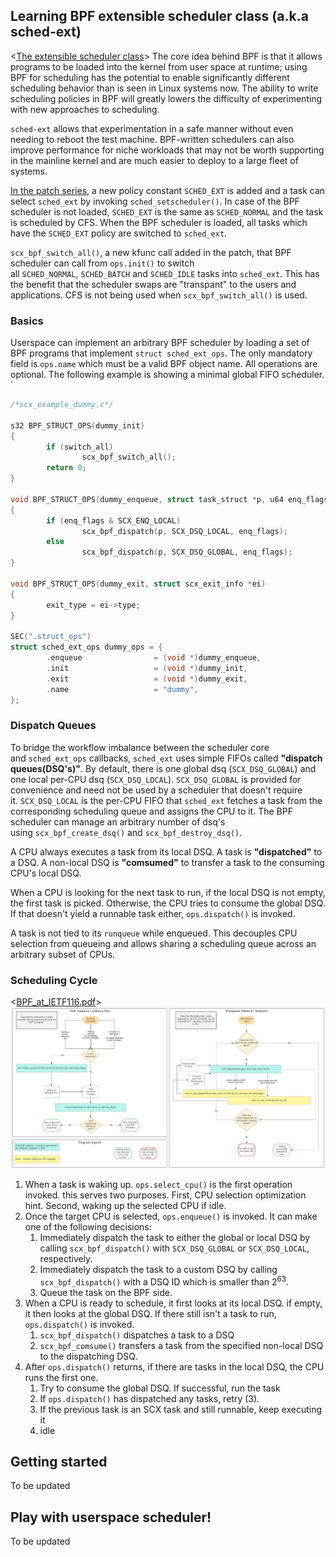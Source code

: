 Learning BPF extensible scheduler class (a.k.a sched-ext)
---

<[The extensible scheduler class](https://lwn.net/Articles/922405/)>
The core idea behind BPF is that it allows programs to be loaded into the kernel from user space at runtime; using BPF for scheduling has the potential to enable significantly different scheduling behavior than is seen in Linux systems now. The ability to write scheduling policies in BPF will greatly lowers the difficulty of experimenting with new approaches to scheduling.

`sched-ext` allows that experimentation in a safe manner without even needing to reboot the test machine. BPF-written schedulers can also improve performance for niche workloads that may not be worth supporting in the mainline kernel and are much easier to deploy to a large fleet of systems.

[In the patch series](https://lore.kernel.org/all/20221130082313.3241517-1-tj@kernel.org/T/#u), a new policy constant `SCHED_EXT` is added and a task can select `sched_ext` by invoking `sched_setscheduler()`. In case of the BPF scheduler is not loaded, `SCHED_EXT` is the same as `SCHED_NORMAL` and the task is scheduled by CFS. When the BPF scheduler is loaded, all tasks which have the `SCHED_EXT` policy are switched to `sched_ext`.

`scx_bpf_switch_all()`, a new kfunc call added in the patch, that BPF scheduler can call from `ops.init()` to switch all `SCHED_NORMAL`, `SCHED_BATCH` and `SCHED_IDLE` tasks into `sched_ext`. This has the benefit that the scheduler swaps are "transpant" to the users and applications. CFS is not being used when `scx_bpf_switch_all()` is used.

### Basics
Userspace can implement an arbitrary BPF scheduler by loading a set of BPF programs that implement `struct sched_ext_ops`. The only mandatory field is `ops.name` which must be a valid BPF object name. All operations are optional. The following example is showing a minimal global FIFO scheduler.
`
```C
/*scx_example_dummy.c*/

s32 BPF_STRUCT_OPS(dummy_init)
{
        if (switch_all)
                scx_bpf_switch_all();
        return 0;
}

void BPF_STRUCT_OPS(dummy_enqueue, struct task_struct *p, u64 enq_flags)
{
        if (enq_flags & SCX_ENQ_LOCAL)
                scx_bpf_dispatch(p, SCX_DSQ_LOCAL, enq_flags);
        else
                scx_bpf_dispatch(p, SCX_DSQ_GLOBAL, enq_flags);
}

void BPF_STRUCT_OPS(dummy_exit, struct scx_exit_info *ei)
{
        exit_type = ei->type;
}

SEC(".struct_ops")
struct sched_ext_ops dummy_ops = {
        .enqueue                = (void *)dummy_enqueue,
        .init                   = (void *)dummy_init,
        .exit                   = (void *)dummy_exit,
        .name                   = "dummy",
};
```

### Dispatch Queues
To bridge the workflow imbalance between the scheduler core and `sched_ext_ops` callbacks, `sched_ext` uses simple FIFOs called **"dispatch queues(DSQ's)"**. By default, there is one global dsq (`SCX_DSQ_GLOBAL`) and one local per-CPU dsq (`SCX_DSQ_LOCAL`). `SCX_DSQ_GLOBAL` is provided for convenience and need not be used by a scheduler that doesn't require it. `SCX_DSQ_LOCAL` is the per-CPU FIFO that `sched_ext` fetches a task from the corresponding scheduling queue and assigns the CPU to it. The BPF scheduler can manage an arbitrary number of dsq's using `scx_bpf_create_dsq()` and `scx_bpf_destroy_dsq()`.

A CPU always executes a task from its local DSQ.  A task is __"dispatched"__ to a DSQ. A non-local DSQ is __"comsumed"__  to transfer a task to the consuming CPU's local DSQ.

When a CPU is looking for the next task to run, if the local DSQ is not empty, the first task is picked. Otherwise, the CPU tries to consume the global DSQ. If that doesn't yield a runnable task either, `ops.dispatch()` is invoked.

A task is not tied to its `runqueue` while enqueued. This decouples CPU selection from queueing and allows sharing a scheduling queue across an arbitrary subset of CPUs.

### Scheduling Cycle

<[BPF_at_IETF116.pdf](https://github.com/IETF-Hackathon/ietf116-project-presentations/blob/main/BPF_at_IETF116.pdf)>
![sched_ext: Flow Chart](https://github.com/shun159/play-sched-ext/blob/main/sched-ext_BPF_Scheduling.png?raw=true)

1. When a task is waking up. `ops.select_cpu()` is the first operation invoked. this serves two purposes. First, CPU selection optimization hint. Second, waking up the selected CPU if idle.
2. Once the target CPU is selected, `ops.enqueue()` is invoked. It can make one of the following decisions:
	1. Immediately dispatch the task to either the global or local DSQ by calling `scx_bpf_dispatch()` with `SCX_DSQ_GLOBAL` or `SCX_DSQ_LOCAL`, respectively.
	2. Immediately dispatch the task to a custom DSQ by calling `scx_bpf_dispatch()` with a DSQ ID which is smaller than $2^{63}$.
	3. Queue the task on the BPF side.
3. When a CPU is ready to schedule, it first looks at its local DSQ. if empty, it then looks at the global DSQ. If there still isn't a task to run, `ops.dispatch()` is invoked.
	1. `scx_bpf_dispatch()` dispatches a task to a DSQ
	2. `scx_bpf_comsume()` transfers a task from the specified non-local DSQ to the dispatching DSQ.
4.  After `ops.dispatch()` returns, if there are tasks in the local DSQ, the CPU runs the first one.
	1. Try to consume the global DSQ. If successful, run the task
	2. If `ops.dispatch()` has dispatched any tasks, retry (3).
	3. If the previous task is an SCX task and still runnable, keep executing it
	4. idle

## Getting started
To be updated

## Play with userspace scheduler!
To be updated
